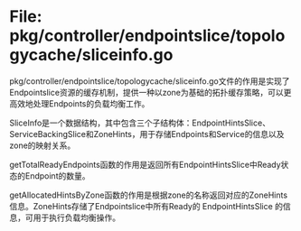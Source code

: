 # File: pkg/controller/endpointslice/topologycache/sliceinfo.go

pkg/controller/endpointslice/topologycache/sliceinfo.go文件的作用是实现了Endpointslice资源的缓存机制，提供一种以zone为基础的拓扑缓存策略，可以更高效地处理Endpoints的负载均衡工作。

SliceInfo是一个数据结构，其中包含三个子结构体：EndpointHintsSlice、ServiceBackingSlice和ZoneHints，用于存储Endpoints和Service的信息以及zone的映射关系。

getTotalReadyEndpoints函数的作用是返回所有EndpointHintsSlice中Ready状态的Endpoint的数量。

getAllocatedHintsByZone函数的作用是根据zone的名称返回对应的ZoneHints信息。ZoneHints存储了Endpointslice中所有Ready的 EndpointHintsSlice 的信息，可用于执行负载均衡操作。

